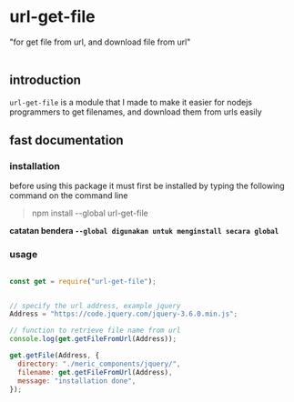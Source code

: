 # url-get-file
"for get file from url, and download file from url"<br><br>

## introduction
`url-get-file` is a module that I made to make it easier for nodejs programmers to get filenames, and download them from urls easily

## fast documentation

### installation
before using this package it must first be installed by typing the following command on the command line

>npm install --global url-get-file

__**catatan**  bendera  `--global digunakan untuk menginstall secara global`__

### usage

```javascript

const get = require("url-get-file");


// specify the url address, example jquery
Address = "https://code.jquery.com/jquery-3.6.0.min.js";

// function to retrieve file name from url
console.log(get.getFileFromUrl(Address));

get.getFile(Address, {
  directory: "./meric_components/jquery/",
  filename: get.getFileFromUrl(Address),
  message: "installation done",
});


```
